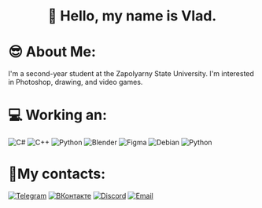 # <h1 align="center">👋 Hello, my name is Vlad.</h1>

# 😎 About Me:
I'm a second-year student at the Zapolyarny State University. I'm interested in Photoshop, drawing, and video games.

# 💻 Working an:

![C#](https://img.shields.io/badge/c%23-%23239120.svg?style=for-the-badge&logo=c-sharp&logoColor=white) 
![C++](https://img.shields.io/badge/c++-%2300599C.svg?style=for-the-badge&logo=c%2B%2B&logoColor=white) 
![Python](https://img.shields.io/badge/python-3670A0?style=for-the-badge&logo=python&logoColor=ffdd54) 
![Blender](https://img.shields.io/badge/blender-%23F5792A.svg?style=for-the-badge&logo=blender&logoColor=white)	
![Figma](https://img.shields.io/badge/figma-%23F24E1E.svg?style=for-the-badge&logo=figma&logoColor=white)
![Debian](https://img.shields.io/badge/debian-%23A81D33.svg?style=for-the-badge&logo=debian&logoColor=white)
![Python](https://img.shields.io/badge/python-%233776AB.svg?style=for-the-badge&logo=python&logoColor=yellow)

# 📱My contacts:

[![Telegram](https://img.shields.io/badge/-Telegram-090909?style=for-the-badge&logo=telegram)](https://t.me/Auriculchi)
[![ВКонтакте](https://img.shields.io/badge/-VK-090909?style=for-the-badge&logo=Vk&logoColor=4F7DB3)]([https://vk.com/senpai2865](https://vk.com/auriculchi))
[![Discord](https://img.shields.io/badge/discord-090909?style=for-the-badge&logo=discord)](https://discord.com/users/wisky_1789)
[![Email](https://img.shields.io/badge/Email-090909?style=for-the-badge&logo=gmail&logoColor=white)](mailto:qeka2005@rambler.ru)

